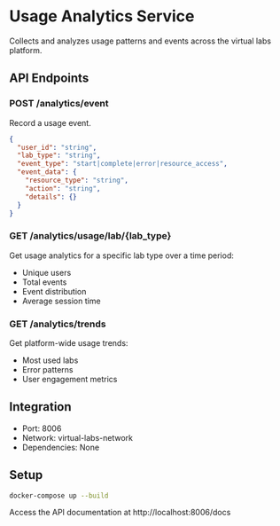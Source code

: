 # Usage Analytics Service

Collects and analyzes usage patterns and events across the virtual labs platform.

## API Endpoints

### POST /analytics/event
Record a usage event.

```json
{
  "user_id": "string",
  "lab_type": "string",
  "event_type": "start|complete|error|resource_access",
  "event_data": {
    "resource_type": "string",
    "action": "string",
    "details": {}
  }
}
```

### GET /analytics/usage/lab/{lab_type}
Get usage analytics for a specific lab type over a time period:
- Unique users
- Total events
- Event distribution
- Average session time

### GET /analytics/trends
Get platform-wide usage trends:
- Most used labs
- Error patterns
- User engagement metrics

## Integration

- Port: 8006
- Network: virtual-labs-network
- Dependencies: None

## Setup

```bash
docker-compose up --build
```

Access the API documentation at http://localhost:8006/docs